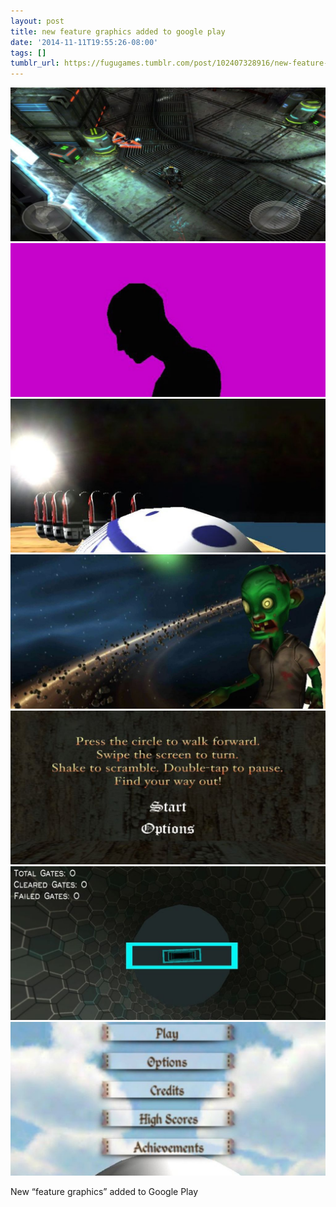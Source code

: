 ```yaml
---
layout: post
title: new feature graphics added to google play
date: '2014-11-11T19:55:26-08:00'
tags: []
tumblr_url: https://fugugames.tumblr.com/post/102407328916/new-feature-graphics-added-to-google-play
---
```

 ![](/tumblr_files/tumblr_newiketSvS1tgne1po1_1280.jpg)  
 ![](/tumblr_files/tumblr_newiketSvS1tgne1po2_1280.jpg)  
 ![](/tumblr_files/tumblr_newiketSvS1tgne1po3_1280.jpg)  
 ![](/tumblr_files/tumblr_newiketSvS1tgne1po4_1280.jpg)  
 ![](/tumblr_files/tumblr_newiketSvS1tgne1po5_1280.jpg)  
 ![](/tumblr_files/tumblr_newiketSvS1tgne1po6_1280.jpg)  
 ![](/tumblr_files/tumblr_newiketSvS1tgne1po7_1280.jpg)  
  

New “feature graphics” added to Google Play

